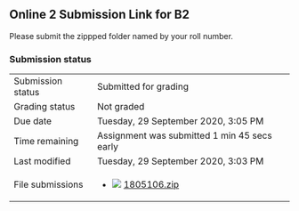 <h2>Online 2 Submission Link for B2</h2>Please submit the zippped folder named by your roll number.

<h3>Submission status</h3><table>
<tbody><tr>
<td>Submission status</td>
<td>Submitted for grading</td>
</tr>
<tr>
<td>Grading status</td>
<td>Not graded</td>
</tr>
<tr>
<td>Due date</td>
<td>Tuesday, 29 September 2020, 3:05 PM</td>
</tr>
<tr>
<td>Time remaining</td>
<td>Assignment was submitted 1 min 45 secs early</td>
</tr>
<tr>
<td>Last modified</td>
<td>Tuesday, 29 September 2020, 3:03 PM</td>
</tr>
<tr>
<td>File submissions</td>
<td><ul><li><img src="../../../January%202019/CSE102/Submission%20link%20for%20assignment%20on%202d%20array%2C%20multi%20dimensional%20pointers%20and%20strings/file/archive.png" /> <a href="file/1805106.zip">1805106.zip</a> 
</li></ul>

</td>
</tr>

</tbody>
</table>



